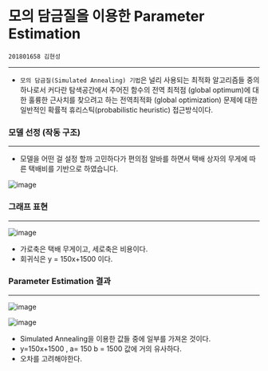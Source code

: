 # 모의 담금질을 이용한 Parameter Estimation
`201801658 김현성` 

---

* `모의 담금질(Simulated Annealing) 기법`은 널리 사용되는 최적화 알고리즘들 중의 하나로서 커다란 탐색공간에서 주어진 함수의 전역 최적점 (global optimum)에 대한 훌륭한 근사치를 찾으려고 하는 전역최적화 (global optimization) 문제에 대한 일반적인 확률적 휴리스틱(probabilistic heuristic) 접근방식이다.  
  
### 모델 선정 (작동 구조)  
 ---
  
 * 모델을 어떤 걸 설정 할까 고민하다가 편의점 알바를 하면서 택배 상자의 무게에 따른 택배비를 기반으로 하였습니다. 
  
  ![image](https://user-images.githubusercontent.com/80371590/121253425-0d874680-c8e4-11eb-9616-c001de4773de.png)  
  
### 그래프 표현
  ---
  
  ![image](https://user-images.githubusercontent.com/80371590/121256467-8cca4980-c8e7-11eb-90f3-5fd84594663b.png)
  
  * 가로축은 택배 무게이고, 세로축은 비용이다.
  * 회귀식은 y = 150x+1500 이다.  
    
### Parameter Estimation 결과
  ---  
  
![image](https://user-images.githubusercontent.com/80371590/121259342-f3049b80-c8ea-11eb-900f-5602732697fa.png)
  
![image](https://user-images.githubusercontent.com/80371590/121259458-1b8c9580-c8eb-11eb-834e-1e905658e01b.png)
  
  *  Simulated Annealing을 이용한 값들 중에 일부를 가져온 것이다.
  *  y=150x+1500 , a= 150 b = 1500 값에 거의 유사하다.
  *  오차를 고려해야한다.



  
  
